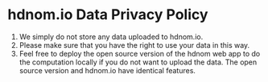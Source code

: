 
# hdnom.io Data Privacy Policy

  1. We simply do not store any data uploaded to hdnom.io.
  2. Please make sure that you have the right to use your data in this way.
  2. Feel free to deploy the open source version of the hdnom web app
     to do the computation locally if you do not want to upload the data.
     The open source version and hdnom.io have identical features.
